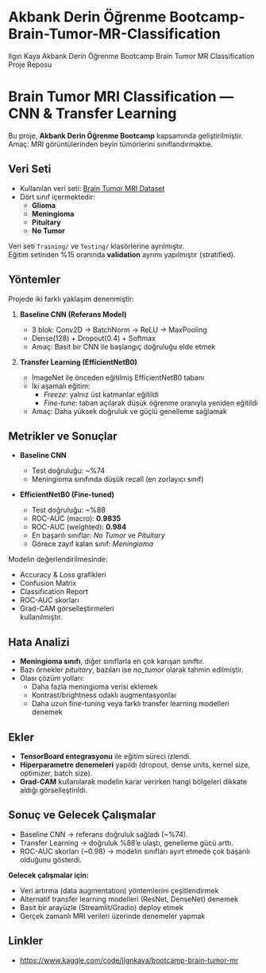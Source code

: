 # Akbank Derin Öğrenme Bootcamp-Brain-Tumor-MR-Classification
Ilgın Kaya Akbank Derin Öğrenme Bootcamp Brain Tumor MR Classification Proje Reposu
# Brain Tumor MRI Classification — CNN & Transfer Learning

Bu proje, **Akbank Derin Öğrenme Bootcamp** kapsamında geliştirilmiştir.  
Amaç: MRI görüntülerinden beyin tümörlerini sınıflandırmaktıe.  

##  Veri Seti
- Kullanılan veri seti: [Brain Tumor MRI Dataset](https://www.kaggle.com/datasets)  
- Dört sınıf içermektedir:  
  - **Glioma**  
  - **Meningioma**  
  - **Pituitary**  
  - **No Tumor**  

Veri seti `Training/` ve `Testing/` klasörlerine ayrılmıştır.  
Eğitim setinden %15 oranında **validation** ayrımı yapılmıştır (stratified). 




##  Yöntemler
Projede iki farklı yaklaşım denenmiştir:  

1. **Baseline CNN (Referans Model)**  
   - 3 blok: Conv2D → BatchNorm → ReLU → MaxPooling  
   - Dense(128) + Dropout(0.4) + Softmax  
   - Amaç: Basit bir CNN ile başlangıç doğruluğu elde etmek  

2. **Transfer Learning (EfficientNetB0)**  
   - ImageNet ile önceden eğitilmiş EfficientNetB0 tabanı  
   - İki aşamalı eğitim:  
     - *Freeze*: yalnız üst katmanlar eğitildi  
     - *Fine-tune*: taban açılarak düşük öğrenme oranıyla yeniden eğitildi  
   - Amaç: Daha yüksek doğruluk ve güçlü genelleme sağlamak  


##  Metrikler ve Sonuçlar
- **Baseline CNN**
  - Test doğruluğu: ~%74  
  - Meningioma sınıfında düşük recall (en zorlayıcı sınıf)  

- **EfficientNetB0 (Fine-tuned)**
  - Test doğruluğu: ~%88  
  - ROC-AUC (macro): **0.9835**  
  - ROC-AUC (weighted): **0.984**  
  - En başarılı sınıflar: *No Tumor* ve *Pituitary*  
  - Görece zayıf kalan sınıf: *Meningioma*  

Modelin değerlendirilmesinde:  
- Accuracy & Loss grafikleri  
- Confusion Matrix  
- Classification Report  
- ROC-AUC skorları  
- Grad-CAM görselleştirmeleri  
kullanılmıştır. 



##  Hata Analizi
- **Meningioma sınıfı**, diğer sınıflarla en çok karışan sınıftır.  
- Bazı örnekler *pituitary*, bazıları ise *no_tumor* olarak tahmin edilmiştir.  
- Olası çözüm yolları:  
  - Daha fazla meningioma verisi eklemek  
  - Kontrast/brightness odaklı augmentasyonlar  
  - Daha uzun fine-tuning veya farklı transfer learning modelleri denemek  




##  Ekler
- **TensorBoard entegrasyonu** ile eğitim süreci izlendi.  
- **Hiperparametre denemeleri** yapıldı (dropout, dense units, kernel size, optimizer, batch size).  
- **Grad-CAM** kullanılarak modelin karar verirken hangi bölgeleri dikkate aldığı görselleştirildi.  



##  Sonuç ve Gelecek Çalışmalar
- Baseline CNN → referans doğruluk sağladı (~%74).  
- Transfer Learning → doğruluk %88’e ulaştı, genelleme gücü arttı.  
- ROC-AUC skorları (~0.98) → modelin sınıfları ayırt etmede çok başarılı olduğunu gösterdi.

  
**Gelecek çalışmalar için:**  
- Veri artırma (data augmentation) yöntemlerini çeşitlendirmek  
- Alternatif transfer learning modelleri (ResNet, DenseNet) denemek  
- Basit bir arayüzle (Streamlit/Gradio) deploy etmek  
- Gerçek zamanlı MRI verileri üzerinde denemeler yapmak   



##  Linkler
- https://www.kaggle.com/code/ilgnkaya/bootcamp-brain-tumor-mr


